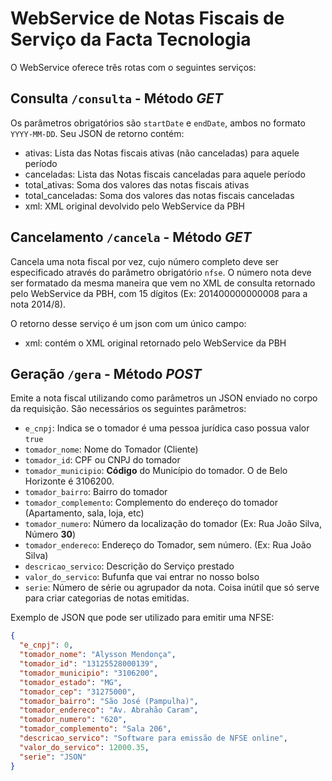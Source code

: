 # WebService de Notas Fiscais de Serviço da Facta Tecnologia

O WebService oferece três rotas com o seguintes serviços:

## Consulta `/consulta` - Método *GET*

Os parâmetros obrigatórios são `startDate` e `endDate`, ambos no formato `YYYY-MM-DD`. Seu JSON de retorno contém:

* ativas: Lista das Notas fiscais ativas (não canceladas) para aquele período
* canceladas: Lista das Notas fiscais canceladas para aquele período
* total_ativas: Soma dos valores das notas fiscais ativas
* total_canceladas: Soma dos valores das notas fiscais canceladas
* xml: XML original devolvido pelo WebService da PBH

## Cancelamento `/cancela` - Método *GET*

Cancela uma nota fiscal por vez, cujo número completo deve ser especificado através do parâmetro obrigatório `nfse`. O número nota deve ser formatado da mesma maneira que vem no XML de consulta retornado pelo WebService da PBH, com 15 dígitos (Ex: 201400000000008 para a nota 2014/8).

O retorno desse serviço é um json com um único campo:

* xml: contém o XML original retornado pelo WebService da PBH

## Geração `/gera` - Método *POST*

Emite a nota fiscal utilizando como parâmetros un JSON enviado no corpo da requisição. São necessários os seguintes parâmetros:

* `e_cnpj`: Indica se o tomador é uma pessoa jurídica caso possua valor `true`
* `tomador_nome`: Nome do Tomador (Cliente)
* `tomador_id`: CPF ou CNPJ do tomador
* `tomador_municipio`: **Código** do Município do tomador. O de Belo Horizonte é 3106200.
* `tomador_bairro`: Bairro do tomador
* `tomador_complemento`: Complemento do endereço do tomador (Apartamento, sala, loja, etc)
* `tomador_numero`: Número da localização do tomador (Ex: Rua João Silva, Número **30**)
* `tomador_endereco`: Endereço do Tomador, sem número. (Ex: Rua João Silva)
* `descricao_servico`: Descrição do Serviço prestado
* `valor_do_servico`: Bufunfa que vai entrar no nosso bolso
* `serie`: Número de série ou agrupador da nota. Coisa inútil que só serve para criar categorias de notas emitidas.

Exemplo de JSON que pode ser utilizado para emitir uma NFSE:

```json
{
  "e_cnpj": 0,
  "tomador_nome": "Alysson Mendonça",
  "tomador_id": "13125528000139",
  "tomador_municipio": "3106200",
  "tomador_estado": "MG",
  "tomador_cep": "31275000",
  "tomador_bairro": "São José (Pampulha)",
  "tomador_endereco": "Av. Abrahão Caram",
  "tomador_numero": "620",
  "tomador_complemento": "Sala 206",
  "descricao_servico": "Software para emissão de NFSE online",
  "valor_do_servico": 12000.35,
  "serie": "JSON"
}
```
